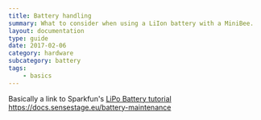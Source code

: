 ```yaml
---
title: Battery handling
summary: What to consider when using a LiIon battery with a MiniBee.
layout: documentation
type: guide
date: 2017-02-06
category: hardware
subcategory: battery
tags:
    - basics
---
```



Basically a link to Sparkfun's [LiPo Battery tutorial](https://www.sparkfun.com/tutorials/241)
https://docs.sensestage.eu/battery-maintenance
